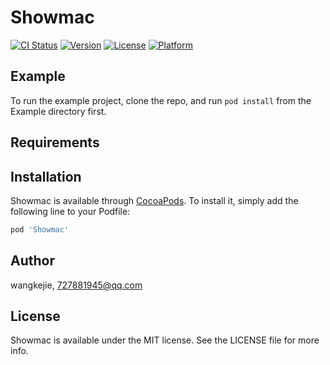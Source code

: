 # Showmac

[![CI Status](http://img.shields.io/travis/wangkejie/Showmac.svg?style=flat)](https://travis-ci.org/wangkejie/Showmac)
[![Version](https://img.shields.io/cocoapods/v/Showmac.svg?style=flat)](http://cocoapods.org/pods/Showmac)
[![License](https://img.shields.io/cocoapods/l/Showmac.svg?style=flat)](http://cocoapods.org/pods/Showmac)
[![Platform](https://img.shields.io/cocoapods/p/Showmac.svg?style=flat)](http://cocoapods.org/pods/Showmac)

## Example

To run the example project, clone the repo, and run `pod install` from the Example directory first.

## Requirements

## Installation

Showmac is available through [CocoaPods](http://cocoapods.org). To install
it, simply add the following line to your Podfile:

```ruby
pod 'Showmac'
```

## Author

wangkejie, 727881945@qq.com

## License

Showmac is available under the MIT license. See the LICENSE file for more info.
